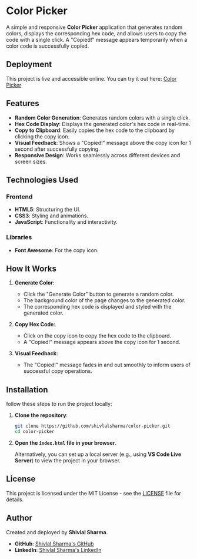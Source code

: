 # Color Picker

A simple and responsive **Color Picker** application that generates random colors, displays the corresponding hex code, and allows users to copy the code with a single click. A "Copied!" message appears temporarily when a color code is successfully copied.

## Deployment

This project is live and accessible online. You can try it out here: [Color Picker](https://color-picker03.netlify.app/)

## Features

- **Random Color Generation**: Generates random colors with a single click.
- **Hex Code Display**: Displays the generated color's hex code in real-time.
- **Copy to Clipboard**: Easily copies the hex code to the clipboard by clicking the copy icon.
- **Visual Feedback**: Shows a "Copied!" message above the copy icon for 1 second after successfully copying.
- **Responsive Design**: Works seamlessly across different devices and screen sizes.

## Technologies Used

### Frontend
- **HTML5**: Structuring the UI.
- **CSS3**: Styling and animations.
- **JavaScript**: Functionality and interactivity.

### Libraries
- **Font Awesome**: For the copy icon.

## How It Works

1. **Generate Color**:
   - Click the "Generate Color" button to generate a random color.
   - The background color of the page changes to the generated color.
   - The corresponding hex code is displayed and styled with the generated color.

2. **Copy Hex Code**:
   - Click on the copy icon to copy the hex code to the clipboard.
   - A "Copied!" message appears above the copy icon for 1 second.

3. **Visual Feedback**:
   - The "Copied!" message fades in and out smoothly to inform users of successful copy operations.

## Installation

follow these steps to run the project locally:

1. **Clone the repository**:
    ```bash
    git clone https://github.com/shivlalsharma/color-picker.git
    cd color-picker
    ```

2. **Open the `index.html` file in your browser**.

   Alternatively, you can set up a local server (e.g., using **VS Code Live Server**) to view the project in your browser.

## License

This project is licensed under the MIT License - see the [LICENSE](LICENSE) file for details.

## Author

Created and deployed by **Shivlal Sharma**.  
- **GitHub**: [Shivlal Sharma's GitHub](https://github.com/shivlalsharma)
- **LinkedIn**: [Shivlal Sharma's LinkedIn](https://www.linkedin.com/in/shivlal-sharma-56ba5a284/)
